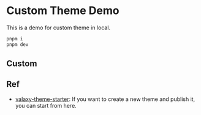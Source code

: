 # Custom Theme Demo

This is a demo for custom theme in local.

```bash
pnpm i
pnpm dev
```

## Custom

## Ref

- [valaxy-theme-starter](https://github.com/valaxyjs/valaxy-theme-starter/): If you want to create a new theme and publish it, you can start from here.
